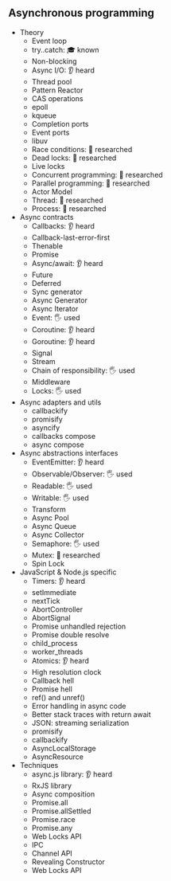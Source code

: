## Asynchronous programming

- Theory
  - Event loop
  - try..catch: 🎓 known
  - Non-blocking
  - Async I/O: 👂 heard
  - Thread pool
  - Pattern Reactor
  - CAS operations
  - epoll
  - kqueue
  - Completion ports
  - Event ports
  - libuv
  - Race conditions: 🔬 researched
  - Dead locks: 🔬 researched
  - Live locks
  - Concurrent programming: 🔬 researched
  - Parallel programming: 🔬 researched
  - Actor Model
  - Thread: 🔬 researched
  - Process: 🔬 researched
- Async contracts
  - Callbacks: 👂 heard
  - Callback-last-error-first
  - Thenable
  - Promise
  - Async/await: 👂 heard
  - Future
  - Deferred
  - Sync generator
  - Async Generator
  - Async Iterator
  - Event: 🖐️ used
  - Coroutine: 👂 heard
  - Goroutine: 👂 heard
  - Signal
  - Stream
  - Chain of responsibility: 🖐️ used
  - Middleware
  - Locks: 🖐️ used
- Async adapters and utils
  - callbackify
  - promisify
  - asyncify
  - callbacks compose
  - async compose
- Async abstractions interfaces
  - EventEmitter: 👂 heard
  - Observable/Observer: 🖐️ used
  - Readable: 🖐️ used
  - Writable: 🖐️ used
  - Transform
  - Async Pool
  - Async Queue
  - Async Collector
  - Semaphore: 🖐️ used
  - Mutex: 🔬 researched
  - Spin Lock
- JavaScript & Node.js specific
  - Timers: 👂 heard
  - setImmediate
  - nextTick
  - AbortController
  - AbortSignal
  - Promise unhandled rejection
  - Promise double resolve
  - child_process
  - worker_threads
  - Atomics: 👂 heard
  - High resolution clock
  - Callback hell
  - Promise hell
  - ref() and unref()
  - Error handling in async code
  - Better stack traces with return await
  - JSON: streaming serialization
  - promisify
  - callbackify
  - AsyncLocalStorage
  - AsyncResource
- Techniques
  - async.js library: 👂 heard
  - RxJS library
  - Async composition
  - Promise.all
  - Promise.allSettled
  - Promise.race
  - Promise.any
  - Web Locks API
  - IPC
  - Channel API
  - Revealing Constructor
  - Web Locks API
